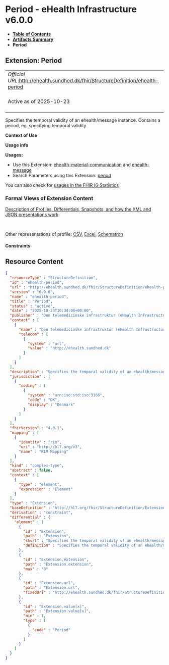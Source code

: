 # Period - eHealth Infrastructure v6.0.0

* [**Table of Contents**](toc.md)
* [**Artifacts Summary**](artifacts.md)
* **Period**

## Extension: Period 

| | |
| :--- | :--- |
| *Official URL*:http://ehealth.sundhed.dk/fhir/StructureDefinition/ehealth-period | *Version*:6.0.0 |
| Active as of 2025-10-23 | *Computable Name*:ehealth-period |

Specifies the temporal validity of an ehealth/message instance. Contains a period, eg. specifying temporal validity

**Context of Use**

**Usage info**

**Usages:**

* Use this Extension: [ehealth-material-communication](StructureDefinition-ehealth-material-communication.md) and [ehealth-message](StructureDefinition-ehealth-message.md)
* Search Parameters using this Extension: [period](SearchParameter-ehealth-communication-search-period.md)

You can also check for [usages in the FHIR IG Statistics](https://packages2.fhir.org/xig/dk.ehealth.sundhed.fhir.ig.core|current/StructureDefinition/ehealth-period)

### Formal Views of Extension Content

 [Description of Profiles, Differentials, Snapshots, and how the XML and JSON presentations work](http://build.fhir.org/ig/FHIR/ig-guidance/readingIgs.html#structure-definitions). 

 

Other representations of profile: [CSV](StructureDefinition-ehealth-period.csv), [Excel](StructureDefinition-ehealth-period.xlsx), [Schematron](StructureDefinition-ehealth-period.sch) 

#### Constraints



## Resource Content

```json
{
  "resourceType" : "StructureDefinition",
  "id" : "ehealth-period",
  "url" : "http://ehealth.sundhed.dk/fhir/StructureDefinition/ehealth-period",
  "version" : "6.0.0",
  "name" : "ehealth-period",
  "title" : "Period",
  "status" : "active",
  "date" : "2025-10-23T10:34:08+00:00",
  "publisher" : "Den telemedicinske infrastruktur (eHealth Infrastructure)",
  "contact" : [
    {
      "name" : "Den telemedicinske infrastruktur (eHealth Infrastructure)",
      "telecom" : [
        {
          "system" : "url",
          "value" : "http://ehealth.sundhed.dk"
        }
      ]
    }
  ],
  "description" : "Specifies the temporal validity of an ehealth/message instance. Contains a period, eg. specifying temporal validity",
  "jurisdiction" : [
    {
      "coding" : [
        {
          "system" : "urn:iso:std:iso:3166",
          "code" : "DK",
          "display" : "Denmark"
        }
      ]
    }
  ],
  "fhirVersion" : "4.0.1",
  "mapping" : [
    {
      "identity" : "rim",
      "uri" : "http://hl7.org/v3",
      "name" : "RIM Mapping"
    }
  ],
  "kind" : "complex-type",
  "abstract" : false,
  "context" : [
    {
      "type" : "element",
      "expression" : "Element"
    }
  ],
  "type" : "Extension",
  "baseDefinition" : "http://hl7.org/fhir/StructureDefinition/Extension",
  "derivation" : "constraint",
  "differential" : {
    "element" : [
      {
        "id" : "Extension",
        "path" : "Extension",
        "short" : "Specifies the temporal validity of an ehealth/message instance",
        "definition" : "Specifies the temporal validity of an ehealth/message instance. Contains a period, eg. specifying temporal validity"
      },
      {
        "id" : "Extension.extension",
        "path" : "Extension.extension",
        "max" : "0"
      },
      {
        "id" : "Extension.url",
        "path" : "Extension.url",
        "fixedUri" : "http://ehealth.sundhed.dk/fhir/StructureDefinition/ehealth-period"
      },
      {
        "id" : "Extension.value[x]",
        "path" : "Extension.value[x]",
        "min" : 1,
        "type" : [
          {
            "code" : "Period"
          }
        ]
      }
    ]
  }
}

```
